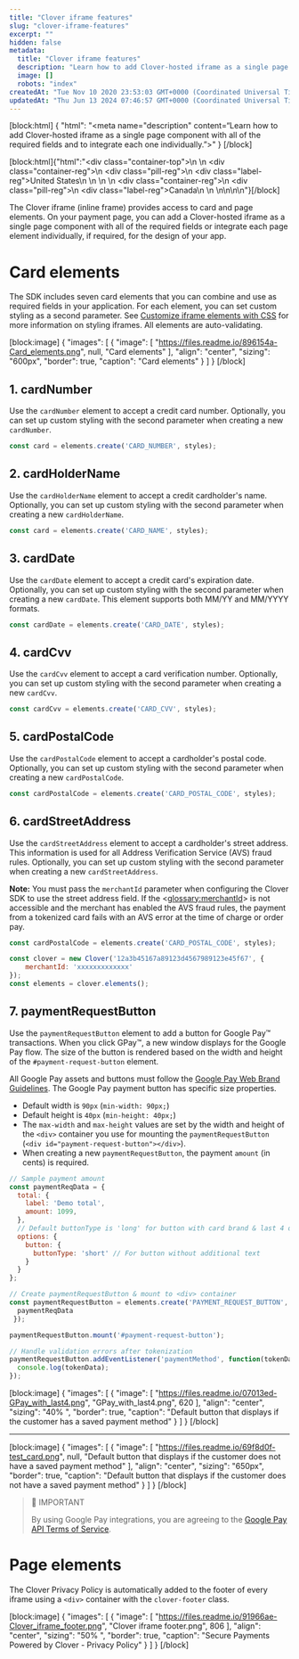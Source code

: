 ```yaml
---
title: "Clover iframe features"
slug: "clover-iframe-features"
excerpt: ""
hidden: false
metadata: 
  title: "Clover iframe features"
  description: "Learn how to add Clover-hosted iframe as a single page component with all of the required fields and to integrate each one individually."
  image: []
  robots: "index"
createdAt: "Tue Nov 10 2020 23:53:03 GMT+0000 (Coordinated Universal Time)"
updatedAt: "Thu Jun 13 2024 07:46:57 GMT+0000 (Coordinated Universal Time)"
---
```

[block:html]
{
  "html": "<meta name=\"description\" content=“Learn how to add Clover-hosted iframe as a single page component with all of the required fields and to integrate each one individually.”>"
}
[/block]


[block:html]{"html":"<div class=\"container-top\">\n  <!--United States-->\n  <div class=\"container-reg\">\n    <div class=\"pill-reg\">\n      <div class=\"label-reg\">United States</div>\n    </div>\n  </div>\n  <!--Canada-->\n  <div class=\"container-reg\">\n    <div class=\"pill-reg\">\n      <div class=\"label-reg\">Canada</div>\n    </div>\n  </div>\n</div>\n\n<!--Css-->\n<style>\n.container-top {\n  top: -15px;\n  position: relative;\n  margin-bottom: -5px;\n}\n\n.container-reg {\n  align-items: center;\n  min-width: auto; \n  width: fit-content;\n  text-align: left;\n  overflow: auto;\n  display: inline-block; \n}\n\n/*Pill format REG*/\n.pill-reg {\n  background: #44BB44;\n  border: .5px solid #44BB44;\n  margin-left: 5px;\n  overflow: hidden;\n  display: flex; \n  justify-content: center; \n  align-items: center; \n  border-radius: 10px;\n  height: 1.8rem;\n  margin-top: 10px;\n  margin-bottom: 1.5px; \n  padding: 0 10px; \n}\n\n/*Text FORMAT inside REG pills */\n.pill-reg .label-reg, \n.pill-reg__addon .label-reg \n{\n  font-style: normal;\n  font-weight: normal;\n  font-size: 12px;\n  color: #fff;\n  vertical-align: middle;\n  margin: 0;\n  padding: 0 5px;\n}\n</style>"}[/block]

The Clover iframe (inline frame) provides access to card and page elements. On your payment page, you can add a Clover-hosted iframe as a single page component with all of the required fields or integrate each page element individually, if required, for the design of your app.

# Card elements

The SDK includes seven card elements that you can combine and use as required fields in your application. For each element, you can set custom styling as a second parameter. See [Customize iframe elements with CSS](doc:customizing-iframe-elements-with-css) for more information on styling iframes. All elements are auto-validating.

[block:image]
{
  "images": [
    {
      "image": [
        "https://files.readme.io/896154a-Card_elements.png",
        null,
        "Card elements"
      ],
      "align": "center",
      "sizing": "600px",
      "border": true,
      "caption": "Card elements"
    }
  ]
}
[/block]


## 1. cardNumber

Use the `cardNumber` element to accept a credit card number. Optionally, you can set up custom styling with the second parameter when creating a new `cardNumber`.

```javascript
const card = elements.create('CARD_NUMBER', styles);
```

## 2. cardHolderName

Use the `cardHolderName` element to accept a credit cardholder's name. Optionally, you can set up custom styling with the second parameter when creating a new `cardHolderName`. 

```javascript
const card = elements.create('CARD_NAME', styles);
```

## 3. cardDate

Use the `cardDate` element to accept a credit card's expiration date. Optionally, you can set up custom styling with the second parameter when creating a new `cardDate`. This element supports both MM/YY and MM/YYYY formats.

```javascript
const cardDate = elements.create('CARD_DATE', styles);
```

## 4. cardCvv

Use the `cardCvv` element to accept a card verification number. Optionally, you can set up custom styling with the second parameter when creating a new `cardCvv`.

```javascript
const cardCvv = elements.create('CARD_CVV', styles);
```

## 5. cardPostalCode

Use the `cardPostalCode` element to accept a cardholder's postal code. Optionally, you can set up custom styling with the second parameter when creating a new `cardPostalCode`.

```javascript
const cardPostalCode = elements.create('CARD_POSTAL_CODE', styles);
```

## 6. cardStreetAddress

Use the `cardStreetAddress` element to accept a cardholder's street address. This information is used for all Address Verification Service (AVS) fraud rules. Optionally, you can set up custom styling with the second parameter when creating a new `cardStreetAddress`.

**Note:** You must pass the `merchantId` parameter when configuring the Clover SDK to use the street address field. If the <<glossary:merchantId>> is not accessible and the merchant has enabled the AVS fraud rules, the payment from a tokenized card fails with an AVS error at the time of charge or order pay.

```javascript java
const cardPostalCode = elements.create('CARD_POSTAL_CODE', styles);

const clover = new Clover('12a3b45167a89123d4567989123e45f67', {
    merchantId: 'xxxxxxxxxxxxx'
});
const elements = clover.elements();
```

## 7. paymentRequestButton

Use the `paymentRequestButton` element to add a button for Google Pay™ transactions. When you click GPay™, a new window displays for the Google Pay flow. The size of the button is rendered based on the width and height of the `#payment-request-button` element.

All Google Pay assets and buttons must follow the <a href="https://developers.google.com/pay/api/web/guides/brand-guidelines" target="_blank">Google Pay Web Brand Guidelines</a>. The Google Pay payment button has specific size properties. 

- Default width is `90px` (`min-width: 90px;`)
- Default height is `40px` (`min-height: 40px;`)
- The `max-width` and `max-height` values are set by the width and height of the `<div>` container you use for mounting the `paymentRequestButton` (`<div id="payment-request-button"></div>`).
- When creating a new `paymentRequestButton`, the payment `amount` (in cents) is required.

```javascript
// Sample payment amount
const paymentReqData = {
  total: {
    label: 'Demo total',
    amount: 1099,
  },
  // Default buttonType is 'long' for button with card brand & last 4 digits
  options: {
    button: {
      buttonType: 'short' // For button without additional text
    }
  }
};

// Create paymentRequestButton & mount to <div> container
const paymentRequestButton = elements.create('PAYMENT_REQUEST_BUTTON', {
  paymentReqData
 });

paymentRequestButton.mount('#payment-request-button');

// Handle validation errors after tokenization
paymentRequestButton.addEventListener('paymentMethod', function(tokenData) {
  console.log(tokenData);
});
```

[block:image]
{
  "images": [
    {
      "image": [
        "https://files.readme.io/07013ed-GPay_with_last4.png",
        "GPay_with_last4.png",
        620
      ],
      "align": "center",
      "sizing": "40% ",
      "border": true,
      "caption": "Default button that displays if the customer has a saved payment method"
    }
  ]
}
[/block]


<hr>

[block:image]
{
  "images": [
    {
      "image": [
        "https://files.readme.io/69f8d0f-test_card.png",
        null,
        "Default button that displays if the customer does not have a saved payment method"
      ],
      "align": "center",
      "sizing": "650px",
      "border": true,
      "caption": "Default button that displays if the customer does not have a saved payment method"
    }
  ]
}
[/block]


> 🚧 IMPORTANT
> 
> By using Google Pay integrations, you are agreeing to the <a href="https://payments.developers.google.com/terms/sellertos" target="_blank">Google Pay API Terms of Service</a>.

# Page elements

The Clover Privacy Policy is automatically added to the footer of every iframe using a `<div>` container with the `clover-footer` class.

[block:image]
{
  "images": [
    {
      "image": [
        "https://files.readme.io/91966ae-Clover_iframe_footer.png",
        "Clover iframe footer.png",
        806
      ],
      "align": "center",
      "sizing": "50% ",
      "border": true,
      "caption": "Secure Payments Powered by Clover - Privacy Policy"
    }
  ]
}
[/block]
